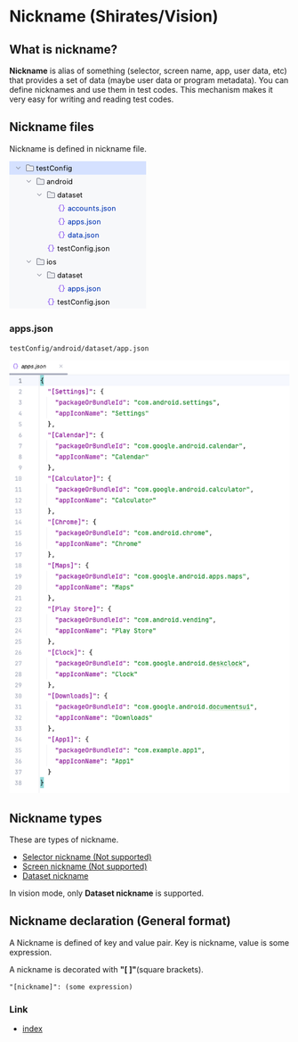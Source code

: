 # Nickname (Shirates/Vision)

## What is nickname?

**Nickname** is alias of something
(selector, screen name, app, user data, etc) that provides a set of data (maybe user data or program metadata). You
can define nicknames and use them in test codes. This mechanism makes it very easy for writing and reading test codes.

## Nickname files

Nickname is defined in nickname file.

![nickname_files](_images/nickname_files.png)

### apps.json

`testConfig/android/dataset/app.json`

![](_images/apps_json.png)

## Nickname types

These are types of nickname.

- [Selector nickname (Not supported)](../../../../classic/basic/selector_and_nickname/nickname/selector_nickname.md)
- [Screen nickname (Not supported)](../../../../classic/basic/selector_and_nickname/nickname/screen_nickname.md)
- [Dataset nickname](../../../../classic/basic/selector_and_nickname/nickname/dataset_nickname.md)

In vision mode, only **Dataset nickname** is supported.

## Nickname declaration (General format)

A Nickname is defined of key and value pair. Key is nickname, value is some expression.

A nickname is decorated with **"[ ]"**(square brackets).

```
"[nickname]": (some expression)
```

### Link

- [index](../../../../index.md)

